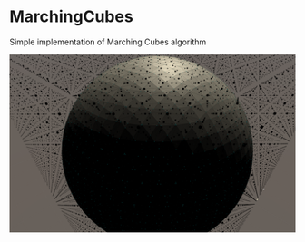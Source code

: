 # MarchingCubes
Simple implementation of Marching Cubes algorithm

![](Assets/Res/Screenshot_1.png)
